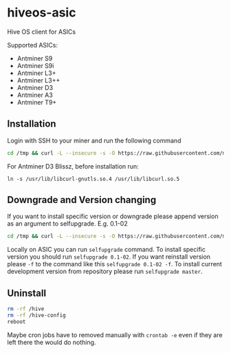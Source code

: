 # hiveos-asic
Hive OS client for ASICs

Supported ASICs:
* Antminer S9
* Antminer S9i
* Antminer L3+
* Antminer L3++
* Antminer D3
* Antminer A3
* Antminer T9+




## Installation
Login with SSH to your miner and run the following command
``` sh
cd /tmp && curl -L --insecure -s -O https://raw.githubusercontent.com/minershive/hiveos-asic/master/hive/bin/selfupgrade && sh selfupgrade
```
For Antminer D3 Blissz, before installation run:
```
ln -s /usr/lib/libcurl-gnutls.so.4 /usr/lib/libcurl.so.5
```

## Downgrade and Version changing

If you want to install specific version or downgrade please append version as an argument to selfupgrade. E.g. 0.1-02
``` sh
cd /tmp && curl -L --insecure -s -O https://raw.githubusercontent.com/minershive/hiveos-asic/master/hive/bin/selfupgrade && sh selfupgrade 0.1-02
```

Locally on ASIC you can run ```selfupgrade``` command. 
To install specific version you should run ```selfupgrade 0.1-02```.
If you want reinstall version please ```-f``` to the command like this ```selfupgrade 0.1-02 -f```.
To install current development version from repository please run ```selfupgrade master```.

## Uninstall
``` sh
rm -rf /hive
rm -rf /hive-config
reboot
```
Maybe cron jobs have to removed manually with `crontab -e` even if they are left there the would do nothing.
